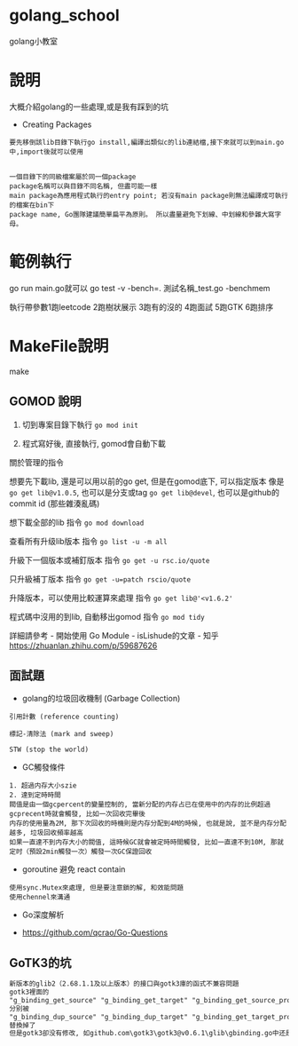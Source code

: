# golang_school
golang小教室

# 說明
大概介紹golang的一些處理,或是我有踩到的坑

* Creating Packages
```
要先移倒該lib目錄下執行go install,編譯出類似c的lib連結檔,接下來就可以到main.go中,import後就可以使用


一個目錄下的同級檔案屬於同一個package
package名稱可以與目錄不同名稱, 但盡可能一樣
main package為應用程式執行的entry point; 若沒有main package則無法編譯成可執行的檔案在bin下
package name, Go團隊建議簡單扁平為原則。 所以盡量避免下划線、中划線和參雜大寫字母。
```

# 範例執行
go run main.go就可以
go test -v -bench=. 測試名稱_test.go -benchmem

執行帶參數1跑leetcode 2跑樹狀展示 3跑有的沒的 4跑面試 5跑GTK 6跑排序

# MakeFile說明
make

## GOMOD 說明

1. 切到專案目錄下執行 ```go mod init```

2. 程式寫好後, 直接執行, gomod會自動下載

關於管理的指令

想要先下載lib, 還是可以用以前的go get, 但是在gomod底下, 可以指定版本
像是 ```go get lib@v1.0.5```, 也可以是分支或tag ```go get lib@devel```, 也可以是github的commit id (那些雜湊亂碼)

想下載全部的lib 指令 ```go mod download```

查看所有升级lib版本 指令 ```go list -u -m all```

升級下一個版本或補釘版本 指令 ```go get -u rsc.io/quote```

只升級補丁版本 指令 ```go get -u=patch rscio/quote```

升降版本，可以使用比較運算來處理 指令 ```go get lib@'<v1.6.2'```

程式碼中沒用的到lib, 自動移出gomod 指令 ```go mod tidy```

詳細請參考 - 開始使用 Go Module - isLishude的文章 - 知乎
https://zhuanlan.zhihu.com/p/59687626

## 面試題

- golang的垃圾回收機制 (Garbage Collection)
```
引用計數 (reference counting)

標記-清除法 (mark and sweep)

STW (stop the world)
```
- GC觸發條件
```
1. 超過内存大小szie
2. 達到定時時間
閥值是由一個gcpercent的變量控制的, 當新分配的内存占已在使用中的内存的比例超過gcprecent時就會觸發, 比如一次回收完畢後
内存的使用量為2M, 那下次回收的時機則是内存分配到4M的時候, 也就是說, 並不是内存分配越多, 垃圾回收頻率越高
如果一直達不到内存大小的閥值, 這時候GC就會被定時時間觸發, 比如一直達不到10M, 那就定时（預設2min觸發一次）觸發一次GC保證回收
```
- goroutine 避免 react contain
```
使用sync.Mutex來處理, 但是要注意鎖的解, 和效能問題
使用chennel來溝通
```

- Go深度解析

- https://github.com/qcrao/Go-Questions


## GoTK3的坑

```txt
新版本的glib2（2.68.1.1及以上版本）的接口與gotk3庫的函式不兼容問題
gotk3裡面的
"g_binding_get_source" "g_binding_get_target" "g_binding_get_source_property"  舊版本
分别被
"g_binding_dup_source" "g_binding_dup_target" "g_binding_get_target_property"  新版本./
替換掉了
但是gotk3卻没有修改, 如github.com\gotk3\gotk3@v0.6.1\glib\gbinding.go中还是用了舊的宣告 沒有把廢掉的宣告替换 所以只需要把廢掉的宣告替换就可以正常了
```